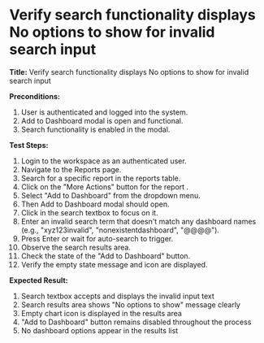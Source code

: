 # Verify search functionality displays No options to show for invalid search input

**Title:** Verify search functionality displays No options to show for invalid search input

**Preconditions:**
  1. User is authenticated and logged into the system.
  2. Add to Dashboard modal is open and functional.
  3. Search functionality is enabled in the modal.

**Test Steps:**
1. Login to the workspace as an authenticated user.
2. Navigate to the Reports page.
3. Search for a specific report in the reports table.
4. Click on the "More Actions" button for the report .
5. Select "Add to Dashboard" from the dropdown menu.
6. Then Add to Dashboard modal should open.
7. Click in the search textbox to focus on it.
8. Enter an invalid search term that doesn't match any dashboard names (e.g., "xyz123invalid", "nonexistentdashboard", "@@@@").
9. Press Enter or wait for auto-search to trigger.
10. Observe the search results area.
11. Check the state of the "Add to Dashboard" button.
12. Verify the empty state message and icon are displayed.

**Expected Result:**
1. Search textbox accepts and displays the invalid input text
2. Search results area shows "No options to show" message clearly
3. Empty chart icon is displayed in the results area
4. "Add to Dashboard" button remains disabled throughout the process
5. No dashboard options appear in the results list